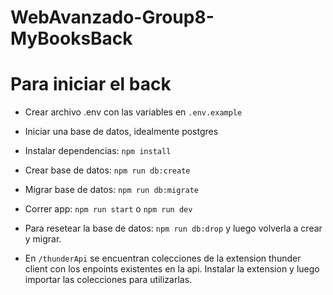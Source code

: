 # WebAvanzado-Group8-MyBooksBack

# Para iniciar el back

- Crear archivo .env con las variables en ```.env.example```

- Iniciar una base de datos, idealmente postgres

- Instalar dependencias: ```npm install```

- Crear base de datos: ```npm run db:create```

- Migrar base de datos: ```npm run db:migrate```

- Correr app: ```npm run start``` o ```npm run dev```

- Para resetear la base de datos: ```npm run db:drop``` y luego volverla a crear y migrar.

- En ```/thunderApi``` se encuentran colecciones de la extension thunder client con los enpoints existentes en la api. Instalar la extension y luego importar las colecciones para utilizarlas. 